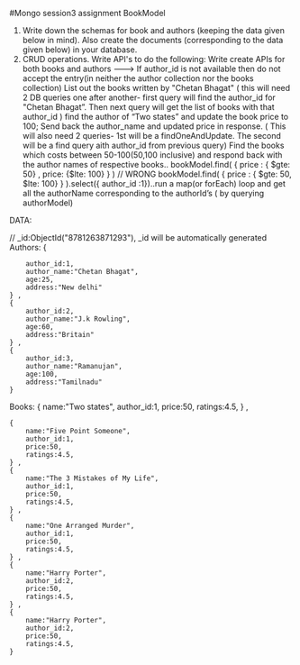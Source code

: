 #Mongo session3 assignment BookModel

1. Write down the schemas for book and authors (keeping the data given below in mind). Also create the documents (corresponding to the data given below) in your database.
2. CRUD operations. Write API's to do the following:
Write create APIs for both books and authors ---> If author_id is not available then do not accept the entry(in neither the author collection nor the books collection)
List out the books written by "Chetan Bhagat" ( this will need 2 DB queries one after another- first query will find the author_id for "Chetan Bhagat”. Then next query will get the list of books with that author_id )
find the author of “Two states” and update the book price to 100;  Send back the author_name and updated price in response.  ( This will also need 2  queries- 1st will be a findOneAndUpdate. The second will be a find query aith author_id from previous query)
Find the books which costs between 50-100(50,100 inclusive) and respond back with the author names of respective books.. 
bookModel.find( { price : { $gte: 50}  ,  price: {$lte: 100} } ) // WRONG
bookModel.find( { price : { $gte: 50, $lte: 100} } ).select({ author_id :1})..run a map(or forEach) loop and get all the authorName corresponding to the authorId’s ( by querying authorModel)

DATA:

// _id:ObjectId("8781263871293"), _id will be automatically generated
Authors:
    {    

        author_id:1,
        author_name:"Chetan Bhagat",
        age:25,
        address:"New delhi"
    } ,
    { 
        author_id:2,
        author_name:"J.k Rowling",
        age:60,
        address:"Britain"
    } ,
    {    
        author_id:3,
        author_name:"Ramanujan",
        age:100,
        address:"Tamilnadu"
    }



Books:
    { 
        name:"Two states",
        author_id:1,
        price:50,
        ratings:4.5,
    } ,


    { 
        name:"Five Point Someone",
        author_id:1,
        price:50,
        ratings:4.5,
    } ,
    { 
        name:"The 3 Mistakes of My Life",
        author_id:1,
        price:50,
        ratings:4.5,
    } ,
    { 
        name:"One Arranged Murder",
        author_id:1,
        price:50,
        ratings:4.5,
    } ,
    { 
        name:"Harry Porter",
        author_id:2,
        price:50,
        ratings:4.5,
    } ,
    { 
        name:"Harry Porter",
        author_id:2,
        price:50,
        ratings:4.5,
    }
